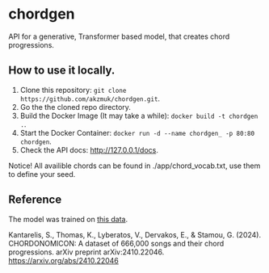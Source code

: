 # chordgen

API for a generative, Transformer based model, that creates chord progressions.

## How to use it locally.

1. Clone this repository: `git clone https://github.com/akzmuk/chordgen.git`.
2. Go the the cloned repo directory.
3. Build the Docker Image (It may take a while): `docker build -t chordgen .`.
4. Start the Docker Container: `docker run -d --name chordgen_ -p 80:80 chordgen`.
5. Check the API docs: http://127.0.0.1/docs.

Notice! All availible chords can be found in ./app/chord_vocab.txt, use them to define your seed.

## Reference

The model was trained on [this data](https://huggingface.co/datasets/ailsntua/Chordonomicon).

Kantarelis, S., Thomas, K., Lyberatos, V., Dervakos, E., & Stamou, G. (2024). CHORDONOMICON: A dataset of 666,000 songs and their chord progressions. arXiv preprint arXiv:2410.22046. https://arxiv.org/abs/2410.22046